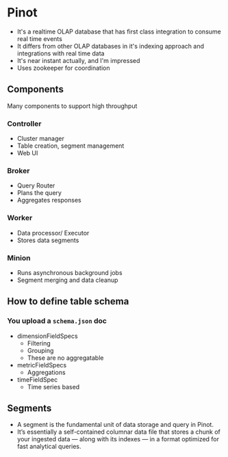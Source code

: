 # Pinot
* It's a realtime OLAP database that has first class integration to consume real time events
* It differs from other OLAP databases in it's indexing approach and integrations with real time data
* It's near instant actually, and I'm impressed
* Uses zookeeper for coordination

## Components
Many components to support high throughput
### Controller
* Cluster manager
* Table creation, segment management
* Web UI
### Broker
* Query Router
* Plans the query
* Aggregates responses
### Worker
* Data processor/ Executor
* Stores data segments
### Minion
* Runs asynchronous background jobs
* Segment merging and data cleanup

## How to define table schema
### You upload a `schema.json` doc
* dimensionFieldSpecs
  * Filtering
  * Grouping
  * These are no aggregatable
* metricFieldSpecs
  * Aggregations
* timeFieldSpec
  * Time series based

## Segments
* A segment is the fundamental unit of data storage and query in Pinot.
* It’s essentially a self-contained columnar data file that stores a chunk of your ingested data — along with its indexes — in a format optimized for fast analytical queries.


